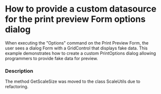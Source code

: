 # How to provide a custom datasource for the print preview Form options dialog


<p>When executing the "Options" command on the Print Preview Form, the user sees a dialog Form with a GridControl that displays fake data. This example demonstrates how to create a custom PrintOptions dialog allowing programmers to provide fake data for preview.</p>


<h3>Description</h3>

<p>The method GetScaleSize was moved to the class ScaleUtils due to refactoring.</p>

<br/>


